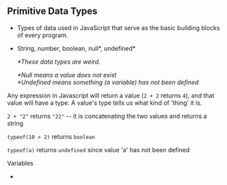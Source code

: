 ## Primitive Data Types

- Types of data used in JavaScript that serve as the basic building blocks of every program.
- String, number, boolean, null\*, undefined\*

  *\*These data types are weird.*
  
  *\*Null means a value does not exist*  
  *\*Undefined means something (a variable) has not been defined*

Any expression in Javascript will return a value (`2 + 2` returns `4`), and that value will have a type. A value's type tells us what kind of 'thing' it is.

`2 + "2"` returns `"22"` -- it is concatenating the two values and returns a string

`typeof(10 > 2)` returns `boolean`

`typeof(a)` returns `undefined` since value 'a' has not been defined


Variables

- 
